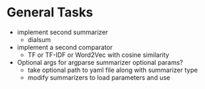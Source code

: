 # General Tasks
- implement second summarizer
  - dialsum
- implement a second comparator
  - TF or TF-IDF or Word2Vec with cosine similarity
- Optional args for argparse summarizer optional params?
  - take optional path to yaml file along with summarizer type
  - modify summarizers to load parameters and use